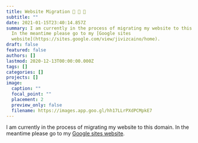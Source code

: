 ```yaml
---
title: Website Migration 🐌 🐌 🐌
subtitle: ""
date: 2021-01-15T23:40:14.857Z
summary: I am currently in the process of migrating my website to this domain.
  In the meantime please go to my [Google sites
  website](https://sites.google.com/view/jivizcaino/home).
draft: false
featured: false
authors: []
lastmod: 2020-12-13T00:00:00.000Z
tags: []
categories: []
projects: []
image:
  caption: ""
  focal_point: ""
  placement: 2
  preview_only: false
  filename: https://images.app.goo.gl/hh17LLrPXdPCMpkE7
---
```

I am currently in the process of migrating my website to this domain. In the meantime please go to my [Google sites website](https://sites.google.com/view/jivizcaino/home).